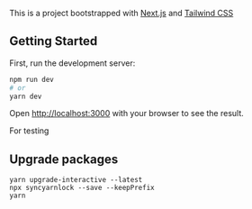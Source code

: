 This is a project bootstrapped with [Next.js](https://nextjs.org/) and [Tailwind CSS](https://tailwindcss.com/)

## Getting Started

First, run the development server:

```bash
npm run dev
# or
yarn dev
```

Open [http://localhost:3000](http://localhost:3000) with your browser to see the result.

For testing

## Upgrade packages
```
yarn upgrade-interactive --latest
npx syncyarnlock --save --keepPrefix
yarn
```
